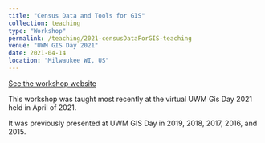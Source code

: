```yaml
---
title: "Census Data and Tools for GIS"
collection: teaching
type: "Workshop"
permalink: /teaching/2021-censusDataForGIS-teaching
venue: "UWM GIS Day 2021"
date: 2021-04-14
location: "Milwaukee WI, US"
---
```

[See the workshop website](https://srappel.github.io/census_workshop_2021/)

This workshop was taught most recently at the virtual UWM Gis Day 2021 held in April of 2021.

It was previously presented at UWM GIS Day in 2019, 2018, 2017, 2016, and 2015.